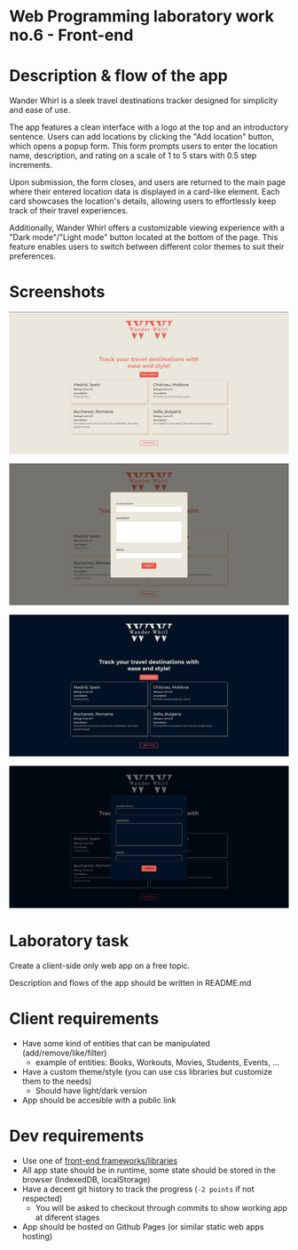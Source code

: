 # Web Programming laboratory work no.6 - Front-end

# Description & flow of the app
Wander Whirl is a sleek travel destinations tracker designed for simplicity and ease of use. 

The app features a clean interface with a logo at the top and an introductory sentence. Users can add locations by clicking the "Add location" button, which opens a popup form. This form prompts users to enter the location name, description, and rating on a scale of 1 to 5 stars with 0.5 step increments.

Upon submission, the form closes, and users are returned to the main page where their entered location data is displayed in a card-like element. Each card showcases the location's details, allowing users to effortlessly keep track of their travel experiences.

Additionally, Wander Whirl offers a customizable viewing experience with a "Dark mode"/"Light mode" button located at the bottom of the page. This feature enables users to switch between different color themes to suit their preferences.

# Screenshots

![Main page: light mode](./src/images/screen1.png)

![Form: light mode](./src/images/screen3.png)

![Main page: dark mode](./src/images/screen2.png)

![Form: light mode](./src/images/screen4.png)


# Laboratory task 
Create a client-side only web app on a free topic.

Description and flows of the app should be written in README.md

# Client requirements

- Have some kind of entities that can be manipulated (add/remove/like/filter)
  - example of entities: Books, Workouts, Movies, Students, Events, ...
- Have a custom theme/style (you can use css libraries but customize them to the needs)
  - Should have light/dark version
- App should be accesible with a public link

# Dev requirements

- Use one of [front-end frameworks/libraries](https://2022.stateofjs.com/en-US/libraries/front-end-frameworks/)
- All app state should be in runtime, some state should be stored in the browser (IndexedDB, localStorage)
- Have a decent git history to track the progress (`-2 points` if not respected)
  - You will be asked to checkout through commits to show working app at diferent stages
- App should be hosted on Github Pages (or similar static web apps hosting)
